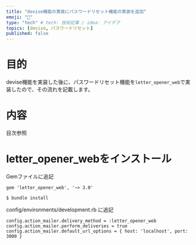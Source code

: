 ```yaml
---
title: "devise機能の実装にパスワードリセット機能の実装を追加"
emoji: "🕌"
type: "tech" # tech: 技術記事 / idea: アイデア
topics: [devise, パスワードリセット]
published: false
---
```

# 目的
devise機能を実装した後に、パスワードリセット機能を```letter_opener_web```で実装したので、その流れを記載します。
# 内容
目次参照

# letter_opener_webをインストール
Gemファイルに追記
```
gem 'letter_opener_web', '~> 3.0'
```
```
$ bundle install
```

config/environments/development.rb に追記
```
config.action_mailer.delivery_method = :letter_opener_web
config.action_mailer.perform_deliveries = true
config.action_mailer.default_url_options = { host: 'localhost', port: 3000 }
```